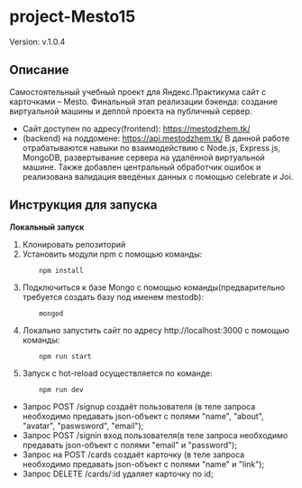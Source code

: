 # project-Mesto15
Version: v.1.0.4

## Описание
Самостоятельный учебный проект для Яндекс.Практикума сайт с карточками – Mesto.
Финальный этап реализации бэкенда: создание виртуальной машины и деплой проекта на публичный сервер.
* Сайт доступен по адресу(frontend): https://mestodzhem.tk/  
* (backend) на поддомене: https://api.mestodzhem.tk/ 
В данной работе отрабатываются навыки по взаимодействию с Node.js, Express.js, MongoDB, развертывание сервера на удалённой виртуальной машине. Также добавлен центральный обработчик ошибок и реализована валидация введёных данных с помощью celebrate и Joi.  

## Инструкция для запуска

**Локальный запуск**
1. Клонировать репозиторий
2. Установить модули npm с помощью команды:
    ```
        npm install
    ```
3. Подключиться к базе Mongo с помощью команды(предварительно требуется создать базу под именем mestodb):
    ```
        mongod
    ```
4. Локально запустить сайт по адресу http://localhost:3000 с помощью команды:
    ```
        npm run start
    ``` 
5. Запуск с hot-reload осуществляется по команде:
    ```
        npm run dev
    ```

* Запрос POST /signup создаёт пользователя (в теле запроса необходимо предавать json-объект с полями "name", "about", "avatar", "paswsword", "email");
* Запрос POST /signin вход пользователя(в теле запроса необходимо предавать json-объект с полями "email" и "password");
* Запрос на POST /cards создаёт карточку (в теле запроса необходимо предавать json-объект с полями "name" и "link");
* Запрос DELETE /cards/:id удаляет карточку по id;
  
